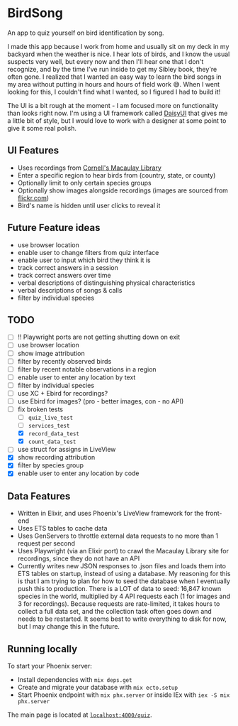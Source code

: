 

# BirdSong

An app to quiz yourself on bird identification by song.

I made this app because I work from home and usually sit on my deck in my backyard when the weather is nice. I hear lots of birds, and I know the usual suspects very well, but every now and then I'll hear one that I don't recognize, and by the time I've run inside to get my Sibley book, they're often gone. I realized that I wanted an easy way to learn the bird songs in my area without putting in hours and hours of field work :sweat_smile:. When I went looking for this, I couldn't find what I wanted, so I figured I had to build it!

The UI is a bit rough at the moment - I am focused more on functionality than looks right now. I'm using a UI framework called [DaisyUI](https://daisyui.com/) that gives me a little bit of style, but I would love to work with a designer at some point to give it some real polish.

## UI Features
- Uses recordings from [Cornell's Macaulay Library ](https://www.macaulaylibrary.org/)
- Enter a specific region to hear birds from (country, state, or county)
- Optionally limit to only certain species groups
- Optionally show images alongside recordings (images are sourced from [flickr.com](https://flickr.com))
- Bird's name is hidden until user clicks to reveal it

## Future Feature ideas
- use browser location
- enable user to change filters from quiz interface
- enable user to input which bird they think it is
- track correct answers in a session
- track correct answers over time
- verbal descriptions of distinguishing physical characteristics
- verbal descriptions of songs & calls
- filter by individual species

## TODO
- [ ] :bangbang: Playwright ports are not getting shutting down on exit
- [ ] use browser location
- [ ] show image attribution
- [ ] filter by recently observed birds
- [ ] filter by recent notable observations in a region
- [ ] enable user to enter any location by text
- [ ] filter by individual species
- [ ] use XC + Ebird for recordings?
- [ ] use Ebird for images? (pro - better images, con - no API)
- [ ] fix broken tests 
  - [ ] `quiz_live_test`
  - [ ] `services_test`
  - [x] `record_data_test`
  - [x] `count_data_test`
- [ ] use struct for assigns in LiveView
- [x] show recording attribution
- [x] filter by species group
- [x] enable user to enter any location by code

## Data Features
- Written in Elixir, and uses Phoenix's LiveView framework for the front-end
- Uses ETS tables to cache data
- Uses GenServers to throttle external data requests to no more than 1 request per second
- Uses Playwright (via an Elixir port) to crawl the Macaulay Library site for recordings, since they do not have an API
- Currently writes new JSON responses to .json files and loads them into ETS tables on startup, instead of using a database. My reasoning for this is that I am trying to plan for how to seed the database when I eventually push this to production. There is a LOT of data to seed: 16,847 known species in the world, multiplied by 4 API requests each (1 for images and 3 for recordings). Because requests are rate-limited, it takes hours to collect a full data set, and the collection task often goes down and needs to be restarted. It seems best to write everything to disk for now, but I may change this in the future.

## Running locally

To start your Phoenix server:

  * Install dependencies with `mix deps.get`
  * Create and migrate your database with `mix ecto.setup`
  * Start Phoenix endpoint with `mix phx.server` or inside IEx with `iex -S mix phx.server`

The main page is located at [`localhost:4000/quiz`](http://localhost:4000/quiz).
